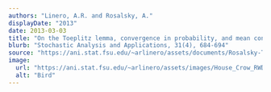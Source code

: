 ```yaml
---
authors: "Linero, A.R. and Rosalsky, A."
displayDate: "2013"
date: 2013-03-03
title: "On the Toeplitz lemma, convergence in probability, and mean convergence"
blurb: "Stochastic Analysis and Applications, 31(4), 684-694"
source: "https://ani.stat.fsu.edu/~arlinero/assets/documents/Rosalsky-Toeplitz.pdf"
image:
  url: "https://ani.stat.fsu.edu/~arlinero/assets/images/House_Crow_RWD2.jpg"
  alt: "Bird"
---
```




